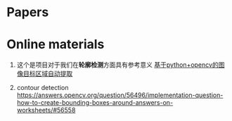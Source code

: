 # Papers


# Online materials
1. 这个是项目对于我们在**轮廓检测**方面具有参考意义 [基于python+opencv的图像目标区域自动提取](https://blog.csdn.net/jinyuan7708/article/details/81609834)

2. contour detection https://answers.opencv.org/question/56496/implementation-question-how-to-create-bounding-boxes-around-answers-on-worksheets/#56558
